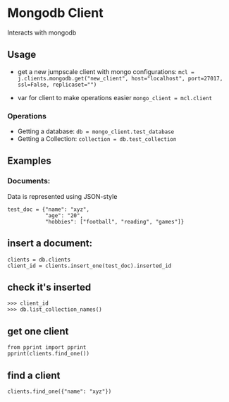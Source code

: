 # Mongodb Client

Interacts with mongodb

## Usage
- get a new jumpscale client with mongo configurations: `mcl = j.clients.mongodb.get("new_client", host="localhost", port=27017, ssl=False, replicaset="")`

- var for client to make operations easier `mongo_client = mcl.client`

### Operations

- Getting a database: `db = mongo_client.test_database`
- Getting a Collection: `collection = db.test_collection`

## Examples

### Documents:

Data is represented using JSON-style
```
test_doc = {"name": "xyz", 
            "age": "20",
            "hobbies": ["football", "reading", "games"]}
```

## insert a document:
```
clients = db.clients
client_id = clients.insert_one(test_doc).inserted_id
```
## check it's inserted
`>>> client_id` <br/>
`>>> db.list_collection_names()`

## get one client
```
from pprint import pprint
pprint(clients.find_one())
```

## find a client
`clients.find_one({"name": "xyz"})`